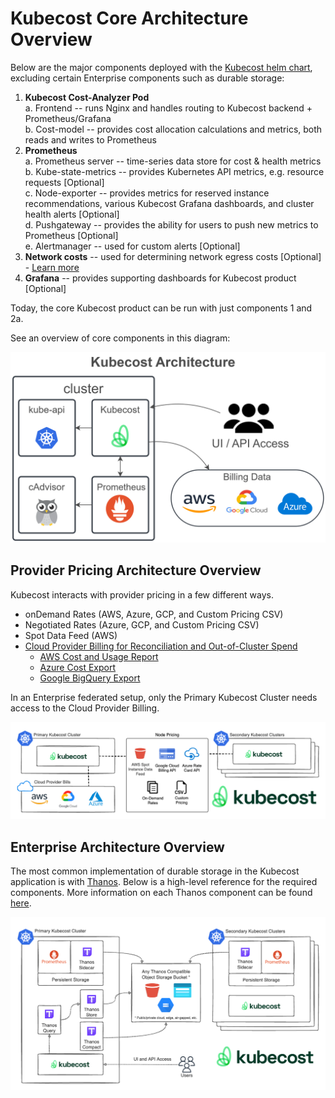 Kubecost Core Architecture Overview
===================================

Below are the major components deployed with the [Kubecost helm chart](http://docs.kubecost.com/install), excluding certain Enterprise components such as durable storage:

1. **Kubecost Cost-Analyzer Pod**  
    a. Frontend -- runs Nginx and handles routing to Kubecost backend + Prometheus/Grafana  
    b. Cost-model -- provides cost allocation calculations and metrics, both reads and writes to Prometheus  
2. **Prometheus**  
    a. Prometheus server -- time-series data store for cost & health metrics  
    b. Kube-state-metrics -- provides Kubernetes API metrics, e.g. resource requests [Optional]  
    c. Node-exporter -- provides metrics for reserved instance recommendations, various Kubecost Grafana dashboards, and cluster health alerts [Optional]  
    d. Pushgateway -- provides the ability for users to push new metrics to Prometheus [Optional]  
    e. Alertmanager -- used for custom alerts  [Optional]
3. **Network costs** -- used for determining network egress costs [Optional] - [Learn more](https://github.com/kubecost/docs/blob/main/network-allocation.md)
4. **Grafana** -- provides supporting dashboards for Kubecost product [Optional]

Today, the core Kubecost product can be run with just components 1 and 2a.

See an overview of core components in this diagram:

![Architecture Overview](https://raw.githubusercontent.com/kubecost/docs/main/images/arch.png)

## Provider Pricing Architecture Overview

Kubecost interacts with provider pricing in a few different ways.

- onDemand Rates (AWS, Azure, GCP, and Custom Pricing CSV)
- Negotiated Rates (Azure, GCP, and Custom Pricing CSV)
- Spot Data Feed (AWS)
- [Cloud Provider Billing for Reconciliation and Out-of-Cluster Spend](https://github.com/kubecost/docs/blob/main/cloud-integration.md)
  - [AWS Cost and Usage Report](https://github.com/kubecost/docs/blob/main/aws-cloud-integrations.md)
  - [Azure Cost Export](https://github.com/kubecost/docs/blob/main/azure-out-of-cluster.md)
  - [Google BigQuery Export](https://github.com/kubecost/docs/blob/main/gcp-out-of-cluster.md)

In an Enterprise federated setup, only the Primary Kubecost Cluster needs access to the Cloud Provider Billing.

![Provider Pricing Overview](https://raw.githubusercontent.com/kubecost/docs/main/images/cloud-bill-diagram.png)

## Enterprise Architecture Overview

The most common implementation of durable storage in the Kubecost application is with [Thanos](https://thanos.io/). Below is a high-level reference for the required components. More information on each Thanos component can be found [here](https://thanos.io/tip/components/).

![Thanos Overview](https://raw.githubusercontent.com/kubecost/docs/main/images/thanos-architecture.png)




